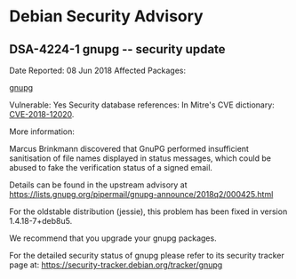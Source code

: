 
Debian Security Advisory
========================


DSA-4224-1 gnupg -- security update
-----------------------------------



Date Reported:
08 Jun 2018
Affected Packages:

[gnupg](https://packages.debian.org/src:gnupg)

Vulnerable:
Yes
Security database references:
In Mitre's CVE dictionary: [CVE-2018-12020](https://security-tracker.debian.org/tracker/CVE-2018-12020).  

More information:

Marcus Brinkmann discovered that GnuPG performed insufficient
sanitisation of file names displayed in status messages, which could be
abused to fake the verification status of a signed email.


Details can be found in the upstream advisory at
<https://lists.gnupg.org/pipermail/gnupg-announce/2018q2/000425.html>


For the oldstable distribution (jessie), this problem has been fixed
in version 1.4.18-7+deb8u5.


We recommend that you upgrade your gnupg packages.


For the detailed security status of gnupg please refer to its security
tracker page at:
<https://security-tracker.debian.org/tracker/gnupg>





